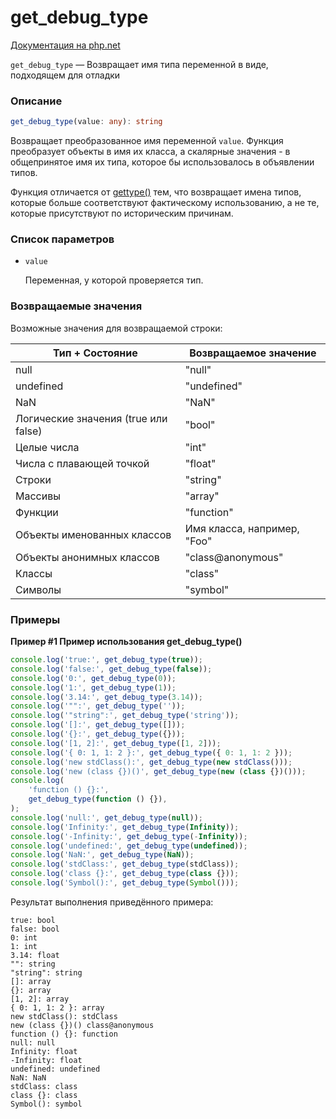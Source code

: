 # get_debug_type

[Документация на php.net](https://www.php.net/manual/ru/function.get-debug-type.php)

`get_debug_type` — Возвращает имя типа переменной в виде, подходящем для отладки

### Описание

```ts
get_debug_type(value: any): string
```

Возвращает преобразованное имя переменной `value`. Функция преобразует объекты в
имя их класса, а скалярные значения - в общепринятое имя их типа, которое бы
использовалось в объявлении типов.

Функция отличается от [gettype()](./gettype.md) тем, что возвращает имена типов,
которые больше соответствуют фактическому использованию, а не те, которые
присутствуют по историческим причинам.

### Список параметров

-   `value`

    Переменная, у которой проверяется тип.

### Возвращаемые значения

Возможные значения для возвращаемой строки:

| Тип + Состояние                      | Возвращаемое значение       |
| ------------------------------------ | --------------------------- |
| null                                 | "null"                      |
| undefined                            | "undefined"                 |
| NaN                                  | "NaN"                       |
| Логические значения (true или false) | "bool"                      |
| Целые числа                          | "int"                       |
| Числа с плавающей точкой             | "float"                     |
| Строки                               | "string"                    |
| Массивы                              | "array"                     |
| Функции                              | "function"                  |
| Объекты именованных классов          | Имя класса, например, "Foo" |
| Объекты анонимных классов            | "class@anonymous"           |
| Классы                               | "class"                     |
| Символы                              | "symbol"                    |

### Примеры

**Пример #1 Пример использования get_debug_type()**

```js
console.log('true:', get_debug_type(true));
console.log('false:', get_debug_type(false));
console.log('0:', get_debug_type(0));
console.log('1:', get_debug_type(1));
console.log('3.14:', get_debug_type(3.14));
console.log('"":', get_debug_type(''));
console.log('"string":', get_debug_type('string'));
console.log('[]:', get_debug_type([]));
console.log('{}:', get_debug_type({}));
console.log('[1, 2]:', get_debug_type([1, 2]));
console.log('{ 0: 1, 1: 2 }:', get_debug_type({ 0: 1, 1: 2 }));
console.log('new stdClass():', get_debug_type(new stdClass()));
console.log('new (class {})()', get_debug_type(new (class {})()));
console.log(
    'function () {}:',
    get_debug_type(function () {}),
);
console.log('null:', get_debug_type(null));
console.log('Infinity:', get_debug_type(Infinity));
console.log('-Infinity:', get_debug_type(-Infinity));
console.log('undefined:', get_debug_type(undefined));
console.log('NaN:', get_debug_type(NaN));
console.log('stdClass:', get_debug_type(stdClass));
console.log('class {}:', get_debug_type(class {}));
console.log('Symbol():', get_debug_type(Symbol()));
```

Результат выполнения приведённого примера:

    true: bool
    false: bool
    0: int
    1: int
    3.14: float
    "": string
    "string": string
    []: array
    {}: array
    [1, 2]: array
    { 0: 1, 1: 2 }: array
    new stdClass(): stdClass
    new (class {})() class@anonymous
    function () {}: function
    null: null
    Infinity: float
    -Infinity: float
    undefined: undefined
    NaN: NaN
    stdClass: class
    class {}: class
    Symbol(): symbol
